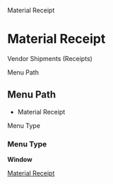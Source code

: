 
Material Receipt
# Material Receipt


Vendor Shipments (Receipts)

Menu Path
## Menu Path



- Material Receipt

Menu Type
### Menu Type

**Window**


[Material Receipt](../../window-material-receipt.md)